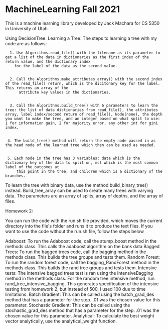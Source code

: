 # MachineLearning Fall 2021
This is a machine learning library developed by Jack Machara for
CS 5350 in University of Utah

Using DecisionTree:
  Learning a Tree:
    The steps to learning a tree with my code are as follows:
    
      1. Use Algorithms.read_file() with the filename as its parameter to get a list of the data in dictionaries as the first index of the return value, and the dictionary index
        for the label of the data as the second value. 
        
        
      2. Call the Algorithms.make_attributes_array() with the second index of the read_file() return, which is the dicitonary key for the label. This returns an array of the 
          attribute key values in the dictionaries. 
          
          
      3. Call the Algorithms.build_tree() with 6 parameters to learn the tree: the list of data dictionaries from read_file(), the attributes array, label index/second return of read_file(), Node(none), the depth you want to make the tree, and an integer based on what split to use: 1 for information gain, 2 for majority error, any other int for gini index. 
      
      
     4. The build_tree() method will return the empty node passed in as the head node of the learned tree which then can be used as needed. 
     
     
     5. Each node in the tree has 3 variables: data which is the dictionary key of the data to split on, mcl which is the most common label of the outcomes at 
         this point in the tree, and children which is a dictionary of the branches. 
         
To learn the tree with binary data, use the method build_binary_tree() instead. Build_tree_array can be used to create many trees with varying data. The parameters are an array of splits, array of depths, and the array of files. 

Homework 2:

  You can run the code with the run.sh file provided, which moves the current directory into the file's folder and runs it to produce the text files. If you want to use the code without the run.sh file, follow the steps below
  
 Adaboost:
    To run the Adaboost code, call the stump_boost method in the methods class. This calls the adaboost algorithm on the bank data
Bagged Trees:
    To run the bagged trees code, call the bagging method in the methods class. This builds the tree groups and tests them. 
Random Forest:
        To run the random forest code, call the bagging_RandForest method in the methods class. This builds the rand tree groups and tests them. 
Intensive tests:
        The intensive bagged trees test is ran using the IntensiveBagging method in the methods class. For the random tree intensive method, run rand_tree_intensive_bagging.
        This generates specification of the intensive testing from homework 2, but instead of 500, I used 100 due to time limitations. 
Batch Gradient:
        This can be called using the batch_grad_des method that has a parameter for the step. .01 was the chosen value for this parameter. 
Stochastic Gradient:
        This can be called using the stochastic_grad_des method that has a parameter for the step. .01 was the chosen value for this parameter.
Analytical:
        To calculate the best weight vector analytically, use the analytical_weight function. 
